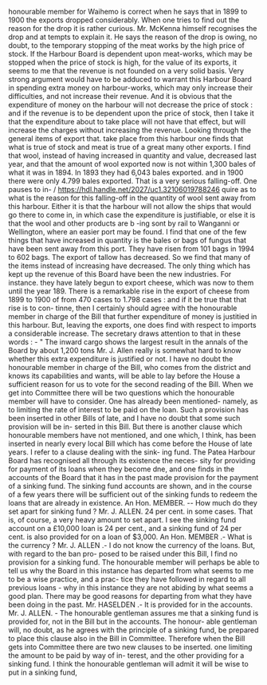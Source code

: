 honourable member for Waihemo is correct when he says that in 1899 to 1900 the exports dropped considerably. When one tries to find out the reason for the drop it is rather curious. Mr. McKenna himself recognises the drop and at tempts to explain it. He says the reason of the drop is owing, no doubt, to the temporary stopping of the meat works by the high price of stock. If the Harbour Board is dependent upon meat-works, which may be stopped when the price of stock is high, for the value of its exports, it seems to me that the revenue is not founded on a very solid basis. Very strong argument would have to be adduced to warrant this Harbour Board in spending extra money on harbour-works, which may only increase their difficulties, and not increase their revenue. And it is obvious that the expenditure of money on the harbour will not decrease the price of stock : and if the revenue is to be dependent upon the price of stock, then I take it that the expenditure about to take place will not have that effect, but will increase the charges without increasing the revenue. Looking through the general items of export that. take place from this harbour one finds that what is true of stock and meat is true of a great many other exports. I find that wool, instead of having increased in quantity and value, decreased last year, and that the amount of wool exported now is not within 1,300 bales of what it was in 1894. In 1893 they had 6,043 bales exported. and in 1900 there were only 4.799 bales exported. That is a very serious falling-off. One pauses to in- / https://hdl.handle.net/2027/uc1.32106019788246 quire as to what is the reason for this falling-off in the quantity of wool sent away from this harbour. Either it is that the harbour will not allow the ships that would go there to come in, in which case the expenditure is justifiable, or else it is that the wool and other products are b -ing sont by rail to Wanganni or Wellington, where an easier port may be found. I find that one of the few things that have increased in quantity is the bales or bags of fungus that have been sent away from this port. They have risen from 101 bags in 1994 to 602 bags. The export of tallow has decreased. So we find that many of the items instead of increasing have decreased. The only thing which has kept up the revenue of this Board have been the new industries. For instance. they have lately begun to export cheese, which was now to them until the year 189. There is a remarkable rise in the export of cheese from 1899 to 1900 of from 470 cases to 1.798 cases : and if it be true that that rise is to con- tinne, then I certainly should agree with the honourable member in charge of the Bill that further expenditure of money is justitied in this harbour. But, leaving the exports, one does find with respect to imports a considerable increase. The secretary draws attention to that in these words : - " The inward cargo shows the largest result in the annals of the Board by about 1,200 tons Mr. J. Allen really is somewhat hard to know whether this extra expenditure is justified or not. I have no doubt the honourable member in charge of the Bill, who comes from the district and knows its capabilities and wants, will be able to lay before the House a sufficient reason for us to vote for the second reading of the Bill. When we get into Committee there will be two questions which the honourable member will have to consider. One has already been mentioned- namely, as to limiting the rate of interest to be paid on the loan. Such a provision has been inserted in other Bills of late, and I have no doubt that some such provision will be in- serted in this Bill. But there is another clause which honourable members have not mentioned, and one which, I think, has been inserted in nearly every local Bill which has come before the House of late years. I refer to a clause dealing with the sink- ing fund. The Patea Harbour Board has recognised all through its existence the neces- sity for providing for payment of its loans when they become dne, and one finds in the accounts of the Board that it has in the past made provision for the payment of a sinking fund. The sinking fund accounts are shown, and in the course of a few years there will be sufficient out of the sinking funds to redeem the loans that are already in existence. An Hon. MEMBER. -- How much do they set apart for sinking fund ? Mr. J. ALLEN. 24 per cent. in some cases. That is, of course, a very heavy amount to set apart. I see the sinking fund account on a £10,000 loan is 24 per cent., and a sinking fund of 24 per cent. is also provided for on a loan of $3,000. An Hon. MEMBER .- What is the currency ? Mr. J. ALLEN .- I do not know the currency of the loans. But, with regard to the ban pro- posed to be raised under this Bill, I find no provision for a sinking fund. The honourable member will perhaps be able to tell us why the Board in this instance has departed from what seems to me to be a wise practice, and a prac- tice they have followed in regard to all previous loans - why in this instance they are not abiding by what seems a good plan. There may be good reasons for departing from what they have been doing in the past. Mr. HASELDEN .- It is provided for in the accounts. Mr. J. ALLEN. - The honourable gentleman assures me that a sinking fund is provided for, not in the Bill but in the accounts. The honour- able gentleman will, no doubt, as he agrees with the principle of a sinking fund, be prepared to place this clause also in the Bill in Committee. Therefore when the Bill gets into Committee there are two new clauses to be inserted. one limiting the amount to be paid by way of in- terest, and the other providing for a sinking fund. I think the honourable gentleman will admit it will be wise to put in a sinking fund, 